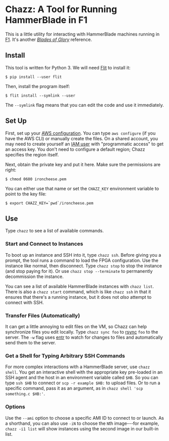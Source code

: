 Chazz: A Tool for Running HammerBlade in F1
===========================================

This is a little utility for interacting with HammerBlade machines running in [F1][].
It's another [*Blades of Glory*][bog] reference.

[f1]: https://aws.amazon.com/ec2/instance-types/f1/
[bog]: https://www.imdb.com/title/tt0445934/


Install
-------

This tool is written for Python 3.
We will need [Flit][] to install it:

    $ pip install --user flit

Then, install the program itself:

    $ flit install --symlink --user

The `--symlink` flag means that you can edit the code and use it immediately.

[flit]: https://flit.readthedocs.io/en/latest/


Set Up
------

First, set up your [AWS configuration][config].
You can type `aws configure` (if you have the AWS CLI) or manually create the files.
On a shared account, you may need to create yourself an [IAM user][iam] with "programmatic access" to get an access key.
You don't need to configure a default region; Chazz specifies the region itself.

Next, obtain the private key and put it here.
Make sure the permissions are right:

    $ chmod 0600 ironcheese.pem

You can either use that name or set the `CHAZZ_KEY` environment variable to point to the key file:

    $ export CHAZZ_KEY=`pwd`/ironcheese.pem

[config]: https://boto3.amazonaws.com/v1/documentation/api/latest/guide/quickstart.html#configuration
[iam]: https://console.aws.amazon.com/iam/home?#/users


Use
---

Type `chazz` to see a list of available commands.

### Start and Connect to Instances

To boot up an instance and SSH into it, type `chazz ssh`.
Before giving you a prompt, the tool runs a command to load the FPGA configuration.
Use the instance like normal, then disconnect.
Type `chazz stop` to stop the instance (and stop paying for it).
Or use `chazz stop --terminate` to permanently decommission the instance.

You can see a list of available HammerBlade instances with `chazz list`.
There is also a `chazz start` command, which is like `chazz ssh` in that it ensures that there's a running instance, but it does not *also* attempt to connect with SSH.

### Transfer Files (Automatically)

It can get a little annoying to edit files on the VM, so Chazz can help synchronize files you edit locally.
Type `chazz sync foo` to [rsync][] `foo` to the server.
The `-w` flag uses [entr][] to watch for changes to files and automatically send them to the server.

### Get a Shell for Typing Arbitrary SSH Commands

For more complex interactions with a HammerBlade server, use `chazz shell`.
You get an interactive shell with the appropriate key pre-loaded in an SSH agent and the host in an environment variable called `$HB`.
So you can type `ssh $HB` to connect or `scp -r example $HB:` to upload files.
Or to run a specific command, pass it as an argument, as in `chazz shell 'scp something.c $HB:'`.

### Options

Use the `--ami` option to choose a specific AMI ID to connect to or launch.
As a shorthand, you can also use `-iN` to choose the `N`th image---for example, `chazz -i1 list` will show instances using the second image in our built-in list.

[rsync]: https://www.samba.org/rsync/
[entr]: http://entrproject.org
